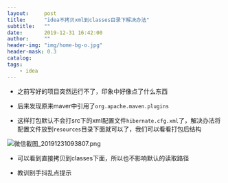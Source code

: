 ```yaml
---
layout:     post
title:      "idea不拷贝xml到classes目录下解决办法"
subtitle:   ""
date:       2019-12-31 16:42:00
author:     ""
header-img: "img/home-bg-o.jpg"
header-mask: 0.3
catalog:
tags:
    - idea
---
```






- 之前写好的项目突然运行不了，印象中好像点了什么东西


- 后来发现原来maver中引用了`org.apache.maven.plugins`


- 这样打包默认不会打src下的xml配置文件`hibernate.cfg.xml`了，解决办法将配置文件放到`resources`目录下面就可以了，我们可以看看打包后结构

![微信截图_20191231093807.png](http://ww1.sinaimg.cn/large/9f723435ly1gafnod3k55j209w08tt8o.jpg)


- 可以看到直接拷贝到classes下面，所以也不影响默认的读取路径


- 教训别手抖乱点提示